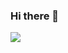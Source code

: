 ### Hi there 👋

<img src="https://github-readme-stats.vercel.app/api?username=dmzhari&show_icons=true&theme=radical&title_color=8E2DE2&text_color=fff&icon_color=8E2DE2">
